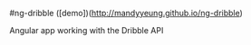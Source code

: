 #ng-dribble ([demo])(http://mandyyeung.github.io/ng-dribble)


Angular app working with the Dribble API
